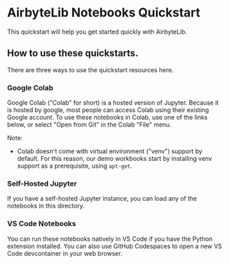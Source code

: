 # AirbyteLib Notebooks Quickstart

This quickstart will help you get started quickly with AirbyteLib.

## How to use these quickstarts.

There are three ways to use the quickstart resources here.

### Google Colab

Google Colab ("Colab" for short) is a hosted version of Jupyter. Because it is hosted by google, most people can access Colab using their existing Google account. To use these notebooks in Colab, use one of the links below, or select "Open from Git" in the Colab "File" menu.

Note:

- Colab doesn't come with virtual environment ("venv") support by default. For this reason, our demo workbooks start by installing venv support as a prerequisite, using `apt-get`.

### Self-Hosted Jupyter

If you have a self-hosted Jupyter instance, you can load any of the notebooks in this directory.

### VS Code Notebooks

You can run these notebooks natively in VS Code if you have the Python extension installed. You can also use GitHub Codespaces to open a new VS Code devcontainer in your web browser.
